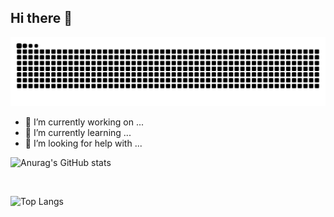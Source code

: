 ## Hi there 👋


<img src="https://raw.githubusercontent.com/taozhi8833998/taozhi8833998/output/github-contribution-grid-snake-dark.svg"></img>


- 🔭 I’m currently working on ...
- 🌱 I’m currently learning ...
- 🤔 I’m looking for help with ...

![Anurag's GitHub stats](https://github-readme-stats.vercel.app/api?username=anuraghazra&show_icons=true&theme=radical)

<br>

![Top Langs](https://github-readme-stats.vercel.app/api/top-langs/?username=JJalireza&exclude_repo=github-readme-stats,anuraghazra.github.io)
<!--
**JJalireza/JJalireza** is a ✨ _special_ ✨ repository because its `README.md` (this file) appears on your GitHub profile.

Here are some ideas to get you started:

- 🔭 I’m currently working on ...
- 🌱 I’m currently learning ...
- 👯 I’m looking to collaborate on ...
- 🤔 I’m looking for help with ...
- 💬 Ask me about ...
- 📫 How to reach me: ...
- 😄 Pronouns: ...
- ⚡ Fun fact: ...
-->
